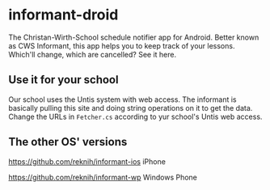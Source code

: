 informant-droid
=============

The Christan-Wirth-School schedule notifier app for Android.
Better known as CWS Informant, this app helps you to keep track of your lessons. Which'll change, which are cancelled? See it here.

Use it for your school
----------------------
Our school uses the Untis system with web access. The informant is basically pulling this site and doing string operations on it to get the data. Change the URLs in `Fetcher.cs` according to yur school's Untis web access.

The other OS' versions
----------------------

https://github.com/reknih/informant-ios iPhone

https://github.com/reknih/informant-wp Windows Phone